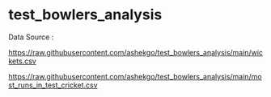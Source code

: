 # test_bowlers_analysis

Data Source : 

https://raw.githubusercontent.com/ashekgo/test_bowlers_analysis/main/wickets.csv

https://raw.githubusercontent.com/ashekgo/test_bowlers_analysis/main/most_runs_in_test_cricket.csv